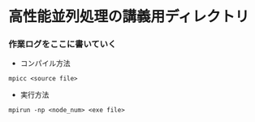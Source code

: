 # 高性能並列処理の講義用ディレクトリ
### 作業ログをここに書いていく

- コンパイル方法
```
mpicc <source file>
```

- 実行方法
```
mpirun -np <node_num> <exe file>
```

